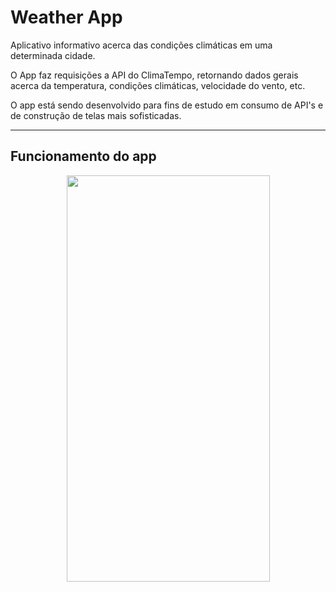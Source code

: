 # Weather App

Aplicativo informativo acerca das condições climáticas em uma determinada cidade.

O App faz requisições a API do ClimaTempo, retornando dados gerais acerca da temperatura, condições climáticas, velocidade do vento, etc. 

O app está sendo desenvolvido para fins de estudo em consumo de API's e de construção de telas mais sofisticadas.
***


## Funcionamento do app
 
 <p align="center">
 <img  width="325" height="650"  src="assets/to_readme/present.gif">
 <p/>
